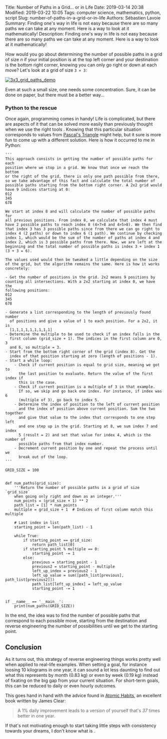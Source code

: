 Title: Number of Paths in a Grid… or in Life
Date: 2019-03-14 20:38
Modified: 2019-03-22 10:05
Tags: computer science, mathematics, python, script
Slug: number-of-paths-in-a-grid-or-in-life
Authors: Sébastien Lavoie
Summary: Finding one's way in life is not easy because there are so many paths we can take at any moment. Here is a way to look at it mathematically!
Description: Finding one's way in life is not easy because there are so many paths we can take at any moment. Here is a way to look at it mathematically!

How would you go about determining the number of possible paths in a
grid of size _n_ if your initial position is at the top left corner and
your destination is the bottom right corner, knowing you can only go
right or down at each move? Let's look at a grid of size `3 × 3`:

<a href="{static}/images/posts/0010_number-of-paths-in-a-grid/3x3_grid_paths_demo.png"><img src="{static}/images/posts/0010_number-of-paths-in-a-grid/3x3_grid_paths_demo.png" alt="3x3_grid_paths_demo" class="max-size-img-post"></a>

Even at such a small size, one needs some concentration. Sure, it can be
done on paper, but there must be a better way...

### Python to the rescue

Once again, programming comes in handy! Life is complicated, but there
are aspects of it that can be solved more easily than previously
thought when we use the right tools <i class="fas fa-smile"></i>.
Knowing that this particular situation corresponds to values from
[Pascal's Triangle](https://en.wikipedia.org/wiki/Pascal%27s_triangle)
<i class="fab fa-wikipedia-w"></i> might help, but it sure is more fun
to come up with a different solution. Here is how it occurred to me in
Python:

~~~~{.python}
'''
This approach consists in getting the number of possible paths for each
position where we stop in a grid. We know that once we reach the bottom
or the right of the grid, there is only one path possible from there,
so we take advantage of this fact and calculate the total number of
possible paths starting from the bottom right corner. A 2x2 grid would
have 9 indices starting at 0:
012
345
678

We start at index 8 and will calculate the number of possible paths for
all previous positions. From index 8, we calculate that index 4 must
have 2 possible paths to reach index 8 (4>7>8 and 4>5>8). We then find
that index 3 has 3 possible paths since from there we can go right to
index 4 (2 paths) or down to index 6 (1 path). We continue by checking
index 1, which would be the sum of the number of paths at index 4 and
index 2, which is 3 possible paths from there. Now, we are left at the
beginning and the total number of possible paths is index 3 + index 1
(3 + 3 = 6).

The values used would then be tweaked a little depending on the size
of the grid, but the algorithm remains the same. Here is how it works
concretely:

- Get the number of positions in the grid. 2x2 means 9 positions by
counting all intersections. With a 2x2 starting at index 0, we have the
following positions:
012
345
678

- Generate a list corresponding to the length of previously found number
  of positions and give a value of 1 to each position. For a 2x2, it is
  [1,1,1,1,1,1,1,1,1]
- Determine the multiple to be used to check if an index falls in the
  first column (grid_size + 1). The indices in the first column are 0, 3
  and 6, so multiple = 3.
- Start from the bottom right corner of the grid (index 8). Get the
  index of that position starting at zero (length of positions - 1).
- Start a while loop:
    - Check if current position is equal to grid size, meaning we got to
      the last position to evaluate. Return the value of the first index if
      this is the case.
    - Check if current position is a multiple of 3 in that example.
      If so, we skip and go back one index. For instance, if index was 6
      (multiple of 3), go back to index 5.
    - Determine the index of position to the left of current position
      and the index of position above current position. Sum the two together
      and give that value to the index that corresponds to one step left
      and one step up in the grid. Starting at 8, we sum index 7 and index
      5 (result = 2) and set that value for index 4, which is the number of
      possible paths from that index number.
    - Decrement current position by one and repeat the process until we
      break out of the loop.
'''

GRID_SIZE = 100


def num_paths(grid_size):
    '''Return the number of possible paths in a grid of size `grid_size`
    when going only right and down as an integer.'''
    num_points = (grid_size + 1) ** 2
    path_list = [1] * num_points
    multiple = grid_size + 1  # Indices of first column match this multiple

    # Last index in list
    starting_point = len(path_list) - 1

    while True:
        if starting_point == grid_size:
            return path_list[0]
        if starting_point % multiple == 0:
            starting_point -= 1
        else:
            previous = starting_point - 1
            previous2 = starting_point - multiple
            left_up_index = previous2 - 1
            left_up_value = sum([path_list[previous], path_list[previous2]])
            path_list[left_up_index] = left_up_value
            starting_point -= 1


if __name__ == '__main__':
    print(num_paths(GRID_SIZE))
~~~~

In the end, the idea was to find the number of possible paths that
correspond to each possible move, starting from the destination and
reverse engineering the number of possibilities until we get to the
starting point.

## Conclusion

As it turns out, this strategy of reverse engineering things works
pretty well when applied to real-life examples. When setting a goal,
for instance loosing 10 kilograms in one year, it can sound a lot less
daunting to find out what this represents by month (0.83 kg) or even
by week (0.19 kg) instead of fixating on the big gap from your current
situation. For short-term goals, this can be reduced to daily or even
hourly outcomes.

This goes hand in hand with the advice found in [Atomic
Habits](https://amzn.to/2Y0QGis), an excellent book written by James
Clear:
> A 1% daily improvement leads to a version of yourself that's *37* times better in one year.

If that's not motivating enough to start taking little steps with
consistency towards your dreams, I don't know what is <i class="fas
fa-laugh-beam"></i>.
